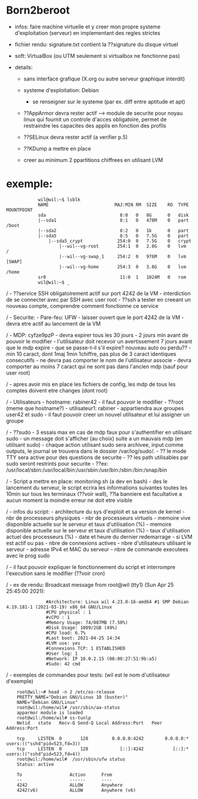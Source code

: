 # Born2beroot

- infos: 
    faire machine virtuelle et y creer mon propre systeme d'exploitation (serveur) en implementant des
    regles strictes

- fichier rendu:
    signature.txt
        contient la ??signature du disque virtuel

- soft:
    VirtualBox (ou UTM seulement si virtualbox ne fonctionne pas)

- details:
    - sans interface grafique (X.org ou autre serveur graphique interdit)

    - systeme d'exploitation: Debian
        - se renseigner sur le systeme (par ex. diff entre aptitude et apt)

    - ??AppArmor devra rester actif
        --> module de securite pour noyau linux qui fournit un controle d'acces obligatoire, permet de restraindre les capacites des applis en fonction des profils

    - ??SELinux devra rester actif (a verifier p.5)
    
    - ??KDump a mettre en place 

    - creer au minimum 2 ppartitions chiffrees en utilisant LVM
#        exemple:
                wil@wil:~$ lsblk
                NAME                         MAJ:MIN RM  SIZE    RO  TYPE    MOUNTPOINT
                sda                            8:0   0   8G      0   disk    
                |--sda1                        8:1   0   478M    0   part    /boot   
                |--sda2                        8:2   0   1k      0   part
                |--sda5                        8:5   0   7.5G    0   part
                    |--sda5_crypt             254:0  0   7.5G    0   crypt
                        |--wil--vg-root       254:1  0   2.8G    0   lvm     /
                        |--wil--vg-swap_1     254:2  0   976M    0   lvm     [SWAP]
                        |--wil--vg-home       254:3  0   3.8G    0   lvm     /home  
                sr0                            11:0  1   1024M   0   rom
                wil@wil:~$ _

/    - ??service SSH obligatoirement actif sur port 4242 de la VM
        - interdiction de se connecter avec par SSH avec user root
        - ??ssh a tester en creeant un nouveau compte, comprendre comment fonctionne ce service

/    - Securite:
        - Pare-feu: UFW
            - laisser ouvert que le port 4242 de la VM
            - devra etre actif au lancement de la VM

/        - MDP: cyfze9pzP
            - devra expirer tous les 30 jours
            - 2 jours min avant de pouvoir le modifier
            - l'utilisateur doit recevoir un avertissement 7 jours avant que le mdp expire
                - que se passe-t-il s'il expire? nouveau auto ou perdu??
            - min 10 caract, dont 1maj 1min 1chiffre, pas plus de 3 caract identiques consecutifs
            - ne devra pas comporter le nom de l'utilisateur associe
            - devra comporter au moins 7 caract qui ne sont pas dans l'ancien mdp (sauf pour user root)

/            - apres avoir mis en place les fichiers de config, les mdp de tous les comptes
              doivent etre changes (dont root)

/    - Utilisateurs
        - hostname: rabiner42
            - il faut pouvoir le modifier
        - ??root (meme que hostname?)
        - utilisateur1: rabiner
            - appartiendra aux groupes user42 et sudo
        - il faut pouvoir creer un nouvel utilisateur et lui assigner un groupe

/    - ??sudo
        - 3 essais max en cas de mdp faux pour s'authentifier en utilisant sudo
        - un message doit s'afficher (au choix) suite a un mauvais mdp (en utilisant sudo)
        - chaque action utilisant sudo sera archivee, input comme outputs,
          le journal se trouvera dans le dossier /var/log/sudo/.
        - ?? le mode TTY sera active pour des questions de securite
        - ?? les path utilisables par sudo seront restrints pour securite
            - ??ex: /usr/local/sbin:/usr/local/bin:/usr/sbin:/usr/bin:/sbin:/bin:/snap/bin

/    - Script a mettre en place: monitoring.sh (a dev en bash)
        - des le lancement du serveur, le script ecrira les informations suivantes
          toutes les 10min sur tous les terminaux (??voir wall), ??la banniere est facultative
          a aucun moment la moindre erreur ne doit etre visible

/        - infos du script:
            - architecture du sys d'exploit et sa version de kernel
            - nbr de processeurs physiques
            - nbr de processeurs virtuels
            - memoire vive disponible actuelle sur le serveur et taux d'utilisation (%)
            - memoire disponible actuelle sur le serveur et taux d'utilisation (%)
            - taux d'utilisation actuel des processeurs (%)
            - date et heure du dernier redemarrage
            - si LVM est actif ou pas
            - nbre de connexions actives
            - nbre d'utilisateurs utilisant le serveur
            - adresse IPv4 et MAC du serveur
            - nbre de commande executees avec le prog sudo

/            - il faut pouvoir expliquer le fonctionnement du script et interrompre l'execution 
              sans le modifier (??voir cron)

/            - ex de rendu:
                Broadcast message from root@wil (tty1) (Sun Apr 25 25:45:00 2021):

                   #Architecture: Linux wil 4.23.0-16-amd64 #1 SMP Debian 4.19.181-1 (2021-03-19) x86_64 GNU/Linux
                   #CPU physical : 1
                   #vCPU : 1
                   #Memory Usage: 74/087MB (7.50%)
                   #Disk Usage: 1009/2GB (49%)
                   #CPU load: 6.7%
                   #Last boot: 2021-04-25 14:34
                   #LVM use: yes
                   #Connexions TCP: 1 ESTABLISHED
                   #User log: 1
                   #Network: IP 10.0.2.15 (08:00:27:51:9b:a5)
                   #Sudo: 42 cmd


/    - exemples de commandes pour tests: (wil est le nom d'utilisateur d'exemple)

        root@wil:~# head -n 2 /etc/os-release
        PRETTY_NAME="Debian GNU/Linux 10 (buster)"
        NAME="Debian GNU/Linux"
        root@wil:/home/wil# /usr/sbin/aa-status
        apparmor module is loaded
        root@wil:/home/wil# ss-tunlp
        Netid   state   Recv-Q Send-Q Local Address:Port   Peer Address:Port

        tcp     LISTEN  0       128         0.0.0.0:4242        0.0.0.0:*       users:(("sshd"pid=523,fd=3))
        tcp     LISTEN  0       128            [::]:4242           [::]:*       users:(("sshd"pid=523,fd=4))
        root@wil:/home/wil#  /usr/sbin/ufw status
        Status: active

        To                  Action      From
        --                  ------      ----
        4242                ALLOW       Anywhere
        4242(v6)            ALLOW       Anywhere (v6)
